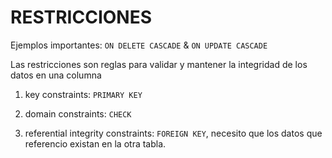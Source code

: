 # RESTRICCIONES

Ejemplos importantes: `ON DELETE CASCADE` & `ON UPDATE CASCADE`

Las restricciones son reglas para validar y mantener la integridad de los datos en una columna

1. key constraints: `PRIMARY KEY`

2. domain constraints: `CHECK`

3. referential integrity constraints: `FOREIGN KEY`, necesito que los datos que referencio existan en la otra tabla.
